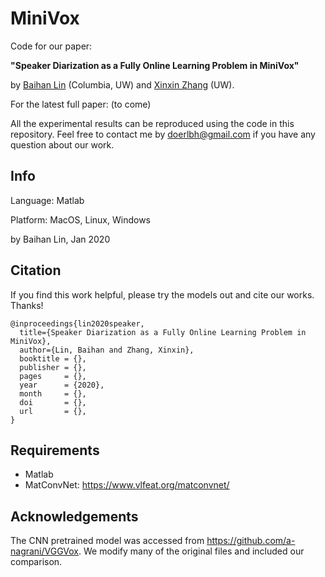# MiniVox




Code for our paper: 

**"Speaker Diarization as a Fully Online Learning Problem in MiniVox"** 

by [Baihan Lin](http://www.columbia.edu/~bl2681/) (Columbia, UW) and [Xinxin Zhang](https://www.estherzhang.com/) (UW). 



For the latest full paper: (to come)



All the experimental results can be reproduced using the code in this repository. Feel free to contact me by doerlbh@gmail.com if you have any question about our work.




## Info

Language: Matlab


Platform: MacOS, Linux, Windows

by Baihan Lin, Jan 2020




## Citation

If you find this work helpful, please try the models out and cite our works. Thanks!

    @inproceedings{lin2020speaker,
      title={Speaker Diarization as a Fully Online Learning Problem in MiniVox},
      author={Lin, Baihan and Zhang, Xinxin},
      booktitle = {},
      publisher = {},             
      pages     = {},
      year      = {2020},
      month     = {},
      doi       = {},
      url       = {},
    }



## Requirements

* Matlab
* MatConvNet: https://www.vlfeat.org/matconvnet/



## Acknowledgements 

The CNN pretrained model was accessed from https://github.com/a-nagrani/VGGVox. We modify many of the original files and included our comparison.

